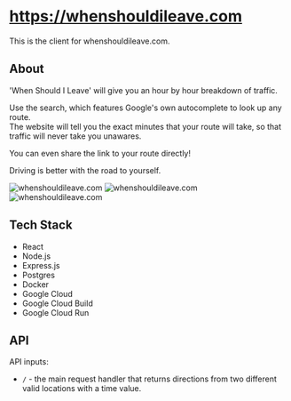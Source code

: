 # https://whenshouldileave.com

This is the client for whenshouldileave.com.

## About

'When Should I Leave' will give you an hour by hour breakdown of traffic.

Use the search, which features Google's own autocomplete to look up any route.  
The website will tell you the exact minutes that your route will take, so that traffic will never take you unawares.

You can even share the link to your route directly!

Driving is better with the road to yourself.

![whenshouldileave.com](https://cdn.discordapp.com/attachments/636565266356240394/690388170369400863/screenshot.png)
![whenshouldileave.com](https://cdn.discordapp.com/attachments/636565266356240394/690388099515154512/screenshot.png)
![whenshouldileave.com](https://cdn.discordapp.com/attachments/636565266356240394/690384886271311892/screenshot.png)

## Tech Stack

-  React
-  Node.js
-  Express.js
-  Postgres
-  Docker
-  Google Cloud
-  Google Cloud Build
-  Google Cloud Run

## API

API inputs:

-  `/` - the main request handler that returns directions from two different valid locations with a time value.
